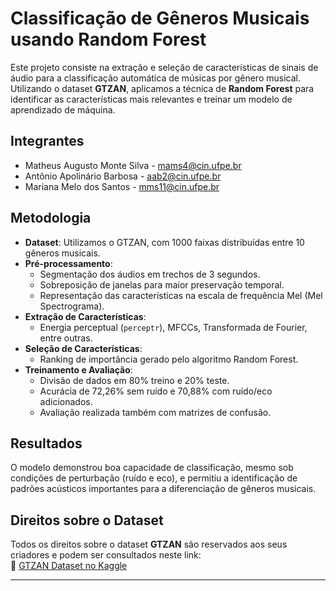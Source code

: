 # Classificação de Gêneros Musicais usando Random Forest

Este projeto consiste na extração e seleção de características de sinais de áudio para a classificação automática de músicas por gênero musical. Utilizando o dataset **GTZAN**, aplicamos a técnica de **Random Forest** para identificar as características mais relevantes e treinar um modelo de aprendizado de máquina.

## Integrantes

- Matheus Augusto Monte Silva - [mams4@cin.ufpe.br](mailto:mams4@cin.ufpe.br)
- Antônio Apolinário Barbosa - [aab2@cin.ufpe.br](mailto:aab2@cin.ufpe.br)
- Mariana Melo dos Santos - [mms11@cin.ufpe.br](mailto:mms11@cin.ufpe.br)

## Metodologia

- **Dataset**: Utilizamos o GTZAN, com 1000 faixas distribuídas entre 10 gêneros musicais.
- **Pré-processamento**:
  - Segmentação dos áudios em trechos de 3 segundos.
  - Sobreposição de janelas para maior preservação temporal.
  - Representação das características na escala de frequência Mel (Mel Spectrograma).
- **Extração de Características**:
  - Energia perceptual (`perceptr`), MFCCs, Transformada de Fourier, entre outras.
- **Seleção de Características**:
  - Ranking de importância gerado pelo algoritmo Random Forest.
- **Treinamento e Avaliação**:
  - Divisão de dados em 80% treino e 20% teste.
  - Acurácia de 72,26% sem ruído e 70,88% com ruído/eco adicionados.
  - Avaliação realizada também com matrizes de confusão.

## Resultados

O modelo demonstrou boa capacidade de classificação, mesmo sob condições de perturbação (ruído e eco), e permitiu a identificação de padrões acústicos importantes para a diferenciação de gêneros musicais.

## Direitos sobre o Dataset

Todos os direitos sobre o dataset **GTZAN** são reservados aos seus criadores e podem ser consultados neste link:  
🔗 [GTZAN Dataset no Kaggle](https://www.kaggle.com/datasets/andradaolteanu/gtzan-dataset-music-genre-classification)

---

